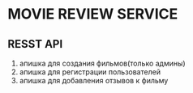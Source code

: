 # MOVIE REVIEW SERVICE

## RESST API

1. апишка для создания фильмов(только админы)
2. апишка для регистрации пользователей
3. апишка для добавления отзывов к фильму
